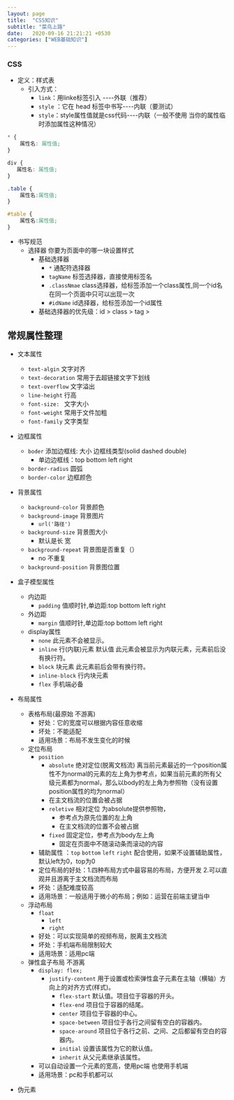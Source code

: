```yaml
---
layout: page
title:  "CSS知识"
subtitle: "菜鸟上路"
date:   2020-09-16 21:21:21 +0530
categories: ["WEB基础知识"]
---
```


### CSS
- 定义：样式表
  - 引入方式：
    - `link`：用linke标签引入 ----外联（推荐）
    - `style` ：它在 head 标签中书写----内联（要测试）
    - `style`：style属性值就是css代码----内联（一般不使用 当你的属性临时添加属性这种情况）

```css
* {
    属性名: 属性值;
}

div {
   属性名: 属性值; 
}

.table {
    属性名:属性值;
}

#table {
    属性名:属性值;
}

```
- 书写规范
  - 选择器 你要为页面中的哪一块设置样式
    - 基础选择器
      - `*` 通配符选择器
      - `tagName` 标签选择器，直接使用标签名
      - `.classNmae` class选择器，给标签添加一个class属性,同一个id名在同一个页面中只可以出现一次
      - `#idName` id选择器，给标签添加一个id属性
    - 基础选择器的优先级：id > class > tag > 

## 常规属性整理

- 文本属性
    - `text-algin` 文字对齐
    - `text-decoration` 常用于去超链接文字下划线
    - `text-overflow`   文字溢出
    - `line-height` 行高
    - `font-size: ` 文字大小
    - `font-weight` 常用于文件加粗
    - `font-family` 文字类型
- 边框属性
    - `boder` 添加边框线: 大小 边框线类型(solid dashed double)
        - 单边边框线：top bottom left right
    - `border-radius` 圆弧
    - `border-color` 边框颜色
- 背景属性
    - `background-color` 背景颜色
    - `background-image`    背景图片
        - `url('路径')` 
    - `background-size` 背景图大小
        - 默认是长 宽        
    - `background-repeat`   背景图是否重复（）
        - no 不重复
    - `background-position` 背景图位置

- 盒子模型属性
    - 内边距
        - `padding` 值顺时针,单边距:top bottom left right
    - 外边距
        - `margin` 值顺时针,单边距:top bottom left right
    - display属性
        - `none` 此元素不会被显示。
        - `inline` 行(内联)元素 默认值 此元素会被显示为内联元素，元素前后没有换行符。
        - `block`   块元素 此元素前后会带有换行符。
        - `inline-block` 行内块元素
        - `flex` 手机端必备

- 布局属性
    - 表格布局(最原始 不游离)
        - 好处：它的宽度可以根据内容任意收缩
        - 坏处：不能适配
        - 适用场景：布局不发生变化的时候
    - 定位布局
        - `position`
            - `absolute` 绝对定位(脱离文档流) 离当前元素最近的一个position属性不为normal的元素的左上角为参考点，如果当前元素的所有父级元素都为normal，那么以body的左上角为参照物（没有设置position属性的均为normal）
            - 在主文档流的位置会被占据
            - `reletive` 相对定位 为absolute提供参照物，
                - 参考点为原先位置的左上角
                - 在主文档流的位置不会被占据
            - `fixed` 固定定位，参考点为body左上角
                - 固定在页面中不随滚动条而滚动的内容
        - 辅助属性 ：`top` `bottom` `left` `right` 配合使用，如果不设置辅助属性，默认left为0，top为0
        - 定位布局的好处：1.四种布局方式中最容易的布局，方便开发
                          2.可以直观并且游离于主文档流而布局
        - 坏处：适配难度较高
        - 适用场景：一般适用于微小的布局；例如：运营在前端主键当中
    - 浮动布局  
        - `float`
            - `left`
            - `right`
        - 好处：可以实现简单的视频布局，脱离主文档流
        - 坏处：手机端布局限制较大
        - 适用场景：适用pc端
    - 弹性盒子布局 不游离
        - `display: flex;`
            - `justify-content`  用于设置或检索弹性盒子元素在主轴（横轴）方向上的对齐方式(样式)。
                - `flex-start` 默认值。项目位于容器的开头。
                - `flex-end` 项目位于容器的结尾。
                - `center` 项目位于容器的中心。
                - `space-between` 项目位于各行之间留有空白的容器内。
                - `space-around` 项目位于各行之前、之间、之后都留有空白的容器内。
                - `initial`  设置该属性为它的默认值。
                - `inherit` 从父元素继承该属性。
        - 可以自动设置一个元素的宽高，使用pc端 也使用手机端
        - 适用场景：pc和手机都可以


- 伪元素
